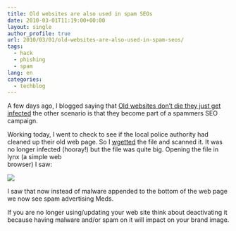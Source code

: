 ```yaml
---
title: Old websites are also used in spam SEOs
date: 2010-03-01T11:19:00+00:00
layout: single
author_profile: true
url: 2010/03/01/old-websites-are-also-used-in-spam-seos/
tags:
  - hack
  - phishing
  - spam
lang: en
categories: 
  - techblog
---
```

A few days ago, I blogged saying that [Old websites don’t die they just get infected](http://boelectronic.blogspot.com/2010/02/trojiframe-dy-old-websites-dont-die.html) the other scenario is that they become part of a spammers SEO campaign.

Working today, I went to check to see if the local police authority had cleaned up their old web page. So I [wgetted](http://www.gnu.org/software/wget/) the file and scanned it. It was no longer infected (hooray!) but the file was quite big. Opening the file in lynx (a simple web  
browser) I saw:

[![](http://4.bp.blogspot.com/_vaUVXcmC3OI/S4ubL5eHnqI/AAAAAAAABCc/3B5k38yMnm8/s640/lynx.jpg)](http://4.bp.blogspot.com/_vaUVXcmC3OI/S4ubL5eHnqI/AAAAAAAABCc/3B5k38yMnm8/s1600-h/lynx.jpg)

I saw that now instead of malware appended to the bottom of the web page we now see spam advertising Meds.

If you are no longer using/updating your web site think about deactivating it because having malware and/or spam on it will impact on your brand image.